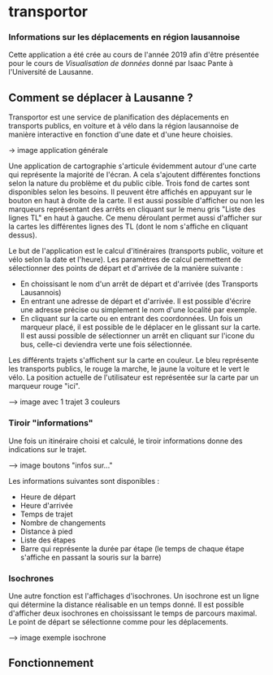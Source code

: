 # transportor

### Informations sur les déplacements en région lausannoise

Cette application a été crée au cours de l'année 2019 afin d'être présentée pour le cours de *Visualisation de données* donné par Isaac Pante à l'Université de Lausanne.

## Comment se déplacer à Lausanne ?

Transportor est une service de planification des déplacements en transports publics, en voiture et à vélo dans la région lausannoise de manière interactive en fonction d'une date et d'une heure choisies.

-> image application générale

Une application de cartographie s'articule évidemment autour d'une carte qui représente la majorité de l'écran. A cela s'ajoutent différentes fonctions selon la nature du problème et du public cible. Trois fond de cartes sont disponibles selon les besoins. Il peuvent être affichés en appuyant sur le bouton en haut à droite de la carte. Il est aussi possible d'afficher ou non les marqueurs représentant des arrêts en cliquant sur le menu gris "Liste des lignes TL" en haut à gauche. Ce menu déroulant permet aussi d'afficher sur la cartes les différentes lignes des TL (dont le nom s'affiche en cliquant dessus).

Le but de l'application est le calcul d'itinéraires (transports public, voiture et vélo selon la date et l'heure). Les paramètres de calcul permettent de sélectionner des points de départ et d'arrivée de la manière suivante :

-  En choissisant le nom d'un arrêt de départ et d'arrivée (des Transports Lausannois)
-  En entrant une adresse de départ et d'arrivée. Il est possible d'écrire une adresse précise ou simplement le nom d'une localité par exemple.
-  En cliquant sur la carte ou en entrant des coordonnées. Un fois un marqueur placé, il est possible de le déplacer en le glissant sur la carte. Il est aussi possible de sélectionner un arrêt en cliquant sur l'icone du bus, celle-ci deviendra verte une fois sélectionnée.

Les différents trajets s'affichent sur la carte en couleur. Le bleu représente les transports publics, le rouge la marche, le jaune la voiture et le vert le vélo. La position actuelle de l'utilisateur est représentée sur la carte par un marqueur rouge "ici".

--> image avec 1 trajet 3 couleurs

### Tiroir "informations"

Une fois un itinéraire choisi et calculé, le tiroir informations donne des indications sur le trajet.

--> image boutons "infos sur..."

Les informations suivantes sont disponibles :

-  Heure de départ
-  Heure d'arrivée
-  Temps de trajet
-  Nombre de changements
-  Distance à pied
-  Liste des étapes
-  Barre qui représente la durée par étape (le temps de chaque étape s'affiche en passant la souris sur la barre)

### Isochrones

Une autre fonction est l'affichages d'isochrones. Un isochrone est un ligne qui détermine la distance réalisable en un temps donné. Il est possible d'afficher deux isochrones en choississant le temps de parcours maximal. Le point de départ se sélectionne comme pour les déplacements.

--> image exemple isochrone

## Fonctionnement

## 
